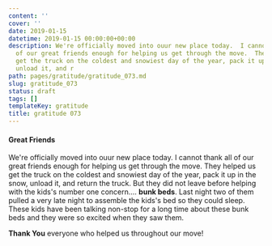 ```yaml
---
content: ''
cover: ''
date: 2019-01-15
datetime: 2019-01-15 00:00:00+00:00
description: We're officially moved into ouur new place today.  I cannot thank all
  of our great friends enough for helping us get through the move.  They helped us
  get the truck on the coldest and snowiest day of the year, pack it up in the snow,
  unload it, and r
path: pages/gratitude/gratitude_073.md
slug: gratitude_073
status: draft
tags: []
templateKey: gratitude
title: gratitude 073
---
```


#### Great Friends

We're officially moved into ouur new place today.  I cannot thank all of our great friends enough for helping us get through the move.  They helped us get the truck on the coldest and snowiest day of the year, pack it up in the snow, unload it, and return the truck.  But they did not leave before helping with the kids's number one concern.... **bunk beds**.  Last night two of them pulled a very late night to assemble the kids's bed so they could sleep.  These kids have been talking non-stop for a long time about these bunk beds and they were so excited when they saw them.

**Thank You** everyone who helped us throughout our move!